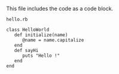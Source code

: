 This file includes the code as a code block.

<code>hello.rb</code>
```
class HelloWorld
   def initialize(name)
      @name = name.capitalize
   end
   def sayHi
      puts "Hello !"
   end
end
```

